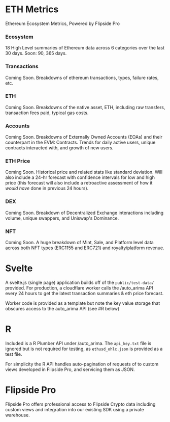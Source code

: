 # ETH Metrics
 Ethereum Ecosystem Metrics, Powered by Flipside Pro

### Ecosystem

18 High Level summaries of Ethereum data across 6 categories over the last 30 days. Soon: 90, 365 days.

### Transactions
Coming Soon. Breakdowns of ethereum transactions, types, failure rates, etc.

### ETH
Coming Soon. Breakdowns of the native asset, ETH, including raw transfers, transaction fees paid, typical gas costs. 

### Accounts
Coming Soon. Breakdowns of Externally Owned Accounts (EOAs) and their counterpart in the EVM: Contracts. Trends for daily active users, unique contracts interacted with, and growth of new users. 

### ETH Price
Coming Soon. Historical price and related stats like standard deviation. Will also include a 24-hr forecast with confidence intervals for low and high price (this forecast will also include a retroactive assessment of how it *would have* done in previous 24 hours).

### DEX
Coming Soon. Breakdown of Decentralized Exchange interactions including volume, unique swappers, and Uniswap's Dominance.

### NFT 
Coming Soon. A huge breakdown of Mint, Sale, and Platform level data across both NFT types (ERC1155 and ERC721) and royalty/platform revenue.

# Svelte 

A svelte.js (single page) application builds off of the `public/test-data/` provided. For production, a cloudflare worker calls the /auto_arima API every 24 hours to get the latest transaction summaries & eth price forecast. 
 
 Worker code is provided as a template but note the key value storage that obscures access to the auto_arima API (see #R below)

# R 

Included is a R Plumber API under /auto_arima. The `api_key.txt` file is ignored but is not required for testing, as `ethusd_ohlc.json` is provided as a test file. 

For simplicity the R API handles auto-pagination of requests of to custom views developed in Flipside Pro, and servicing them as JSON.

# Flipside Pro 

Flipside Pro offers professional access to Flipside Crypto data including custom views and integration into our existing SDK using a private warehouse.